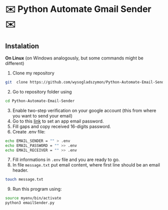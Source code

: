 # :envelope: Python Automate Gmail Sender :envelope:

## Instalation 
<strong>On Linux</strong> (on Windows analogously, but some commands might be different)
1. Clone my repository
``` bash
git  clone https://github.com/wysogladszymon/Python-Automate-Email-Sender.git
```
2. Go to repository folder using
``` bash
cd Python-Automate-Email-Sender
```
3. Enable two-step verification on your google account (this from where you want to send your email)
4. Go to this [link](https://myaccount.google.com/u/4/apppasswords) to set an app email password.
5. Fill gaps and copy received 16-digits password.
6. Create .env file:
``` bash
echo EMAIL_SENDER = "" > .env
echo EMAIL_PASSWORD = "" >> .env
echo EMAIL_RECEIVER = "" >> .env
```
7. Fill informations in ``` .env ``` file and you are ready to go.
8. In file ``` message.txt ``` put email content, where first line should be an email header.
``` bash
touch message.txt
```
9. Run this program using:
``` bash
source myenv/bin/activate
python3 emailSender.py
```

